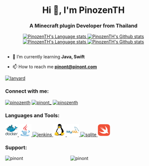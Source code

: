 <h1 align="center">Hi 👋, I'm PinozenTH</h1>
<h3 align="center">A Minecraft plugin Developer from Thailand</h3>

<!-- Light Mode -->
<div align="center"> 
<a href="https://github.com/anuraghazra/github-readme-stats#gh-light-mode-only">
<img height=259 src="https://github-readme-stats-git-masterrstaa-rickstaa.vercel.app/api/top-langs/?username=pinozenth&layout=compact&langs_count=12&hide_border=true&role=owner,collaborator&theme=default#gh-light-mode-only" alt="PinozenTH's Language stats" />
</a>
<a href="https://github.com/anuraghazra/github-readme-stats#gh-light-mode-only">
<img height=259 src="https://github-readme-stats-git-masterrstaa-rickstaa.vercel.app/api?username=pinozenth&show_icons=true&line_height=28&hide_border=true&card_width=347&include_all_commits=true&role=owner,collaborator&show=reviews,discussions_answered&exclude_repo=github-readme-stats&theme=default#gh-light-mode-only" alt="PinozenTH's Github stats" />
</a>
</div>

<!-- Dark Mode -->
<div align="center"> 
<a href="https://github.com/anuraghazra/github-readme-stats#gh-dark-mode-only">
<img height=259 src="https://github-readme-stats-git-masterrstaa-rickstaa.vercel.app/api/top-langs/?username=pinozenth&layout=compact&langs_count=12&hide_border=true&role=owner,collaborator&theme=dark&bg_color=000000#gh-dark-mode-only" alt="PinozenTH's Language stats" />
</a>
<a href="https://github.com/anuraghazra/github-readme-stats#gh-dark-mode-only">
<img height=259 src="https://github-readme-stats-git-masterrstaa-rickstaa.vercel.app/api?username=pinozenth&show_icons=true&line_height=28&hide_border=true&card_width=347&include_all_commits=true&role=owner,collaborator&show=reviews,discussions_answered&exclude_repo=github-readme-stats&theme=dark&bg_color=000000#gh-dark-mode-only" alt="PinozenTH's Github stats" />
</a>
</div><br>

- 🌱 I’m currently learning **Java, Swift**

- 📫 How to reach me **pinont@pinont.com**

<a href='#'>
  <img alt='lanyard' width="380" height="190" src='https://lanyard.cnrad.dev/api/556094560262946837' />
</a>

<h3 align="left">Connect with me:</h3>
<p align="left">
<a href="https://dev.to/pinozenth" target="blank"><img align="center" src="https://raw.githubusercontent.com/rahuldkjain/github-profile-readme-generator/master/src/images/icons/Social/devto.svg" alt="pinozenth" height="30" width="40" /></a>
<a href="https://www.youtube.com/c/pinont_" target="blank"><img align="center" src="https://raw.githubusercontent.com/rahuldkjain/github-profile-readme-generator/master/src/images/icons/Social/youtube.svg" alt="pinont_" height="30" width="40" /></a>
<a href="https://www.leetcode.com/pinozenth" target="blank"><img align="center" src="https://raw.githubusercontent.com/rahuldkjain/github-profile-readme-generator/master/src/images/icons/Social/leet-code.svg" alt="pinozenth" height="30" width="40" /></a>
</p>

<h3 align="left">Languages and Tools:</h3>
<p align="left"> <a href="https://www.docker.com/" target="_blank" rel="noreferrer"> <img src="https://raw.githubusercontent.com/devicons/devicon/master/icons/docker/docker-original-wordmark.svg" alt="docker" width="40" height="40"/> </a> <a href="https://www.java.com" target="_blank" rel="noreferrer"> <img src="https://raw.githubusercontent.com/devicons/devicon/master/icons/java/java-original.svg" alt="java" width="40" height="40"/> </a> <a href="https://www.jenkins.io" target="_blank" rel="noreferrer"> <img src="https://www.vectorlogo.zone/logos/jenkins/jenkins-icon.svg" alt="jenkins" width="40" height="40"/> </a> <a href="https://www.linux.org/" target="_blank" rel="noreferrer"> <img src="https://raw.githubusercontent.com/devicons/devicon/master/icons/linux/linux-original.svg" alt="linux" width="40" height="40"/> </a> <a href="https://www.mysql.com/" target="_blank" rel="noreferrer"> <img src="https://raw.githubusercontent.com/devicons/devicon/master/icons/mysql/mysql-original-wordmark.svg" alt="mysql" width="40" height="40"/> </a> <a href="https://www.sqlite.org/" target="_blank" rel="noreferrer"> <img src="https://www.vectorlogo.zone/logos/sqlite/sqlite-icon.svg" alt="sqlite" width="40" height="40"/> </a> <a href="https://developer.apple.com/swift/" target="_blank" rel="noreferrer"> <img src="https://raw.githubusercontent.com/devicons/devicon/master/icons/swift/swift-original.svg" alt="swift" width="40" height="40"/> </a> </p>

<h3 align="left">Support:</h3>
<p><a href="https://www.buymeacoffee.com/pinont"> <img align="left" src="https://cdn.buymeacoffee.com/buttons/v2/default-yellow.png" height="50" width="210" alt="pinont" /></a>
  <a href="https://ko-fi.com/pinont"> <img align="left" src="https://cdn.ko-fi.com/cdn/kofi3.png?v=3" height="50" width="210" alt="pinont" /></a></p><br><br>
